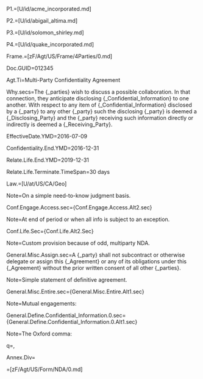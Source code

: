 P1.=[U/id/acme_incorporated.md]

P2.=[U/id/abigail_altima.md]

P3.=[U/id/solomon_shirley.md]

P4.=[U/id/quake_incorporated.md]

Frame.=[zF/Agt/US/Frame/4Parties/0.md]

Doc.GUID=012345

Agt.Ti=Multi-Party Confidentiality Agreement

Why.secs=The {_parties} wish to discuss a possible collaboration.  In that connection, they anticipate disclosing {_Confidential_Information} to one another.  With respect to any item of {_Confidential_Information} disclosed by a {_party} to any other {_party} such the disclosing {_party} is deemed a {_Disclosing_Party} and the {_party} receiving such information directly or indirectly is deemed a {_Receiving_Party}. 


EffectiveDate.YMD=2016-07-09

Confidentiality.End.YMD=2016-12-31

Relate.Life.End.YMD=2019-12-31

Relate.Life.Terminate.TimeSpan=30 days

Law.=[U/at/US/CA/Geo]

Note=On a simple need-to-know judgment basis.

Conf.Engage.Access.sec={Conf.Engage.Access.Alt2.sec}

Note=At end of period or when all info is subject to an exception. 

Conf.Life.Sec={Conf.Life.Alt2.Sec}

Note=Custom provision because of odd, multiparty NDA.

General.Misc.Assign.sec=A {_party} shall not subcontract or otherwise delegate or assign this {_Agreement} or any of its obligations under this {_Agreement} without the prior written consent of all other {_parties}.
 
Note=Simple statement of definitive agreement.

General.Misc.Entire.sec={General.Misc.Entire.Alt1.sec}

Note=Mutual engagements:

General.Define.Confidential_Information.0.sec={General.Define.Confidential_Information.0.Alt1.sec}

Note=The Oxford comma:

q=,

Annex.Div=</i>

=[zF/Agt/US/Form/NDA/0.md]
